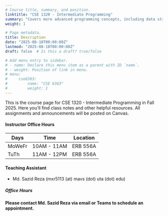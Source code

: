 ```yaml
---
# Course title, summary, and position.
linktitle: "CSE 1320 - Intermediate Programming"
summary: "Covers more advanced programming concepts, including data structures, algorithms, and software design principles."
weight: 1

# Page metadata.
title: Description
date: "2025-08-18T00:00:00Z"
lastmod: "2025-08-18T00:00:00Z"
draft: false  # Is this a draft? true/false

# Add menu entry to sidebar.
# - name: Declare this menu item as a parent with ID `name`.
# - weight: Position of link in menu.
# menu:
#     cse6363:
#         name: "CSE 6363"
#         weight: 1
---
```


This is the course page for CSE 1320 - Intermediate Programming in Fall 2025. Here you'll find class notes and other helpful resources. All assignments and announcements will be posted on Canvas.

#### Instructor Office Hours

| Days   | Time       | Location |
| ------ | ---------- | -------- |
| MoWeFr | 10AM - 11AM  | ERB 556A |
| TuTh   | 11AM - 12PM  | ERB 556A |

#### Teaching Assistant

- Md. Sazid Reza (mxr5113 (at) mavs (dot) uta (dot) edu)

##### Office Hours

**Please contact Md. Sazid Reza via email or Teams to schedule an appointment.**